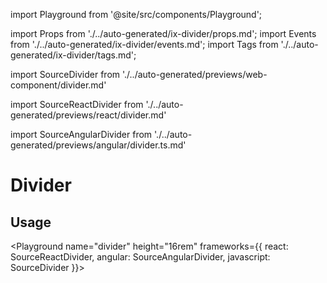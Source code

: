 import Playground from '@site/src/components/Playground';

import Props from './../auto-generated/ix-divider/props.md';
import Events from './../auto-generated/ix-divider/events.md';
import Tags from './../auto-generated/ix-divider/tags.md';

import SourceDivider from './../auto-generated/previews/web-component/divider.md'

import SourceReactDivider from './../auto-generated/previews/react/divider.md'

import SourceAngularDivider from './../auto-generated/previews/angular/divider.ts.md'

# Divider

<Tags />

## Usage

<Playground
name="divider" height="16rem"
frameworks={{
  react: SourceReactDivider,
  angular: SourceAngularDivider,
  javascript: SourceDivider
}}></Playground>
